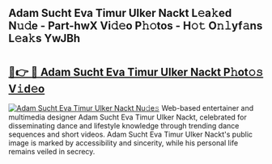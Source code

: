 ## Adam Sucht Eva Timur Ulker Nackt L𝚎a𝚔ed N𝚞𝚍e - Part-hwX Vi𝚍𝚎o P𝚑𝚘tos - H𝚘𝚝 O𝚗𝚕yf𝚊ns L𝚎a𝚔s YwJBh

# <h2><a href="http://kf9cwni.oniu.top/?m=Adam+Sucht+Eva+Timur+Ulker+Nackt">🔗👉 🔴 Adam Sucht Eva Timur Ulker Nackt P𝚑ot𝚘𝚜 V𝚒d𝚎o</a></h2>

[![Adam Sucht Eva Timur Ulker Nackt Nu𝚍e𝚜](https://i.imgur.com/0qMVB7G.gif)](http://kf9cwni.oniu.top/?m=Adam+Sucht+Eva+Timur+Ulker+Nackt)
Web-based entertainer and multimedia designer Adam Sucht Eva Timur Ulker Nackt, celebrated for disseminating dance and lifestyle knowledge through trending dance sequences and short videos. Adam Sucht Eva Timur Ulker Nackt's public image is marked by accessibility and sincerity, while his personal life remains veiled in secrecy.  
